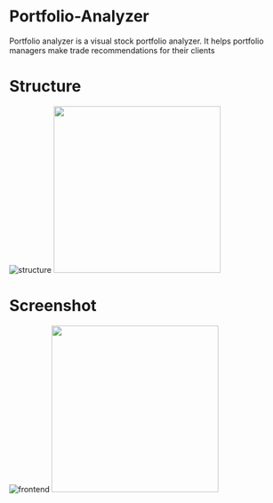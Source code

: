 # Portfolio-Analyzer
Portfolio analyzer is a visual stock portfolio analyzer. It helps portfolio managers make trade recommendations for their clients
# Structure
![structure](https://user-images.githubusercontent.com/76871563/219571725-cb7692d9-3ce5-49b5-a848-4ff06a5b85f0.png)
<img src = "https://user-images.githubusercontent.com/76871563/219571725-cb7692d9-3ce5-49b5-a848-4ff06a5b85f0.png" width = "300" height = "300">
# Screenshot
![frontend](https://user-images.githubusercontent.com/76871563/219571901-fd64ee9e-12db-44ee-84fa-7ecb84277c4f.png)
<img src = "https://user-images.githubusercontent.com/76871563/219571901-fd64ee9e-12db-44ee-84fa-7ecb84277c4f.png" width = "300" height = "300">
